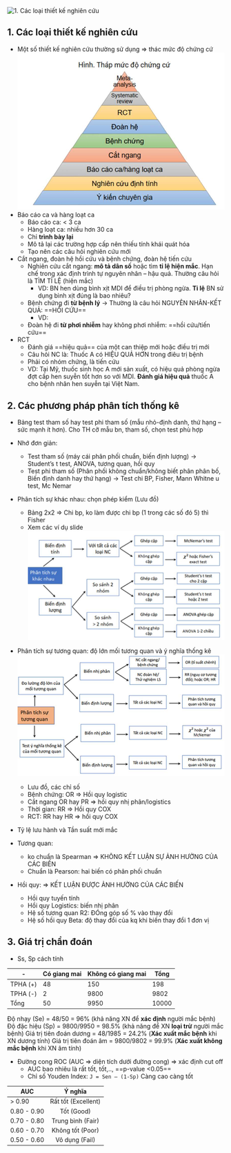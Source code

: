 ![1. Các loại thiết kế nghiên cứu](D%E1%BB%B1%20%C3%A1n%20h%E1%BB%8Dc%20thu%E1%BA%ADt.md#1.%20Các%20loại%20thiết%20kế%20nghiên%20cứu)

## 1. Các loại thiết kế nghiên cứu
- Một số thiết kế nghiên cứu thường sử dụng => thác mức độ chứng cứ
![444](../../../200%20Files/image/image/D%E1%BB%B1%20%C3%A1n%20h%E1%BB%8Dc%20thu%E1%BA%ADt-1687331809723.jpeg)
- Báo cáo ca và hàng loạt ca
	- Báo cáo ca: < 3 ca
	- Hàng loạt ca: nhiều hơn 30 ca
	- Chỉ **trình bày lại**
	- Mô tả lại các trường hợp cấp nên thiếu tính khái quát hóa
	- Tạo nên các câu hỏi nghiên cứu mới
- Cắt ngang, đoàn hệ hồi cứu và bệnh chứng, đoàn hệ tiến cứu
	- Nghiên cứu cắt ngang: **mô tả dân số** hoặc tìm **tỉ lệ hiện mắc**. Hạn chế trong xác định trình tự nguyên nhân – hậu quả. Thường câu hỏi là TÌM TỈ LỆ (hiện mắc)
		- VD: BN hen dùng bình xịt MDI để điều trị phòng ngừa. **Tỉ lệ** BN sử dụng bình xịt đúng là bao nhiêu?
	- Bệnh chứng đi **từ bệnh lý** -> Thường là câu hỏi NGUYÊN NHÂN-KẾT QUẢ: ==HỒI CỨU==
		- VD: 
	- Đoàn hệ đi **từ phơi nhiễm** hay không phơi nhiễm: ==hồi cứu/tiến cứu==
- RCT
	- Đánh giá ==hiệu quả== của một can thiệp mới hoặc điều trị mới
	- Câu hỏi NC là: Thuốc A có HIỆU QUẢ HƠN trong điêu trị bệnh
	- Phải có nhóm chứng, là tiến cứu
	- VD: Tại Mỹ, thuốc sinh học A mới sản xuất, có hiệu quả phòng ngừa đợt cấp hen suyễn tốt hơn so với MDI. **Đánh giá hiệu quả** thuốc A cho bệnh nhân hen suyễn tại Việt Nam.



## 2. Các phương pháp phân tích thống kê
- Bảng test tham số hay test phi tham số (mẫu nhỏ-định danh, thứ hạng – sức mạnh ít hơn). Cho TH cỡ mẫu bn, tham số, chọn test phù hợp
- Nhớ đơn giản:
	- Test tham số (máy cái phân phối chuẩn, biến định lượng) -> Student’s t test, ANOVA, tương quan, hồi quy
	- Test phi tham số (Phân phối không chuẩn/không biết phân phân bố, Biến định danh hay thứ hạng) -> Test chi BP, Fisher, Mann Whitne u test, Mc Nemar
- Phân tích sự khác nhau: chọn phép kiểm (Lưu đồ)
	- Bảng 2x2 => Chi bp, ko làm được chi bp (1 trong các số đó 5) thì Fisher
	- Xem các ví dụ slide
	![Dự án học thuật-1687331836521.jpeg](../../../200%20Files/image/image/D%E1%BB%B1%20%C3%A1n%20h%E1%BB%8Dc%20thu%E1%BA%ADt-1687331836521.jpeg)
- Phân tích sự tương quan: độ lớn mối tương quan và ý nghĩa thống kê
	![Dự án học thuật-1687331845922.jpeg](../../../200%20Files/image/image/D%E1%BB%B1%20%C3%A1n%20h%E1%BB%8Dc%20thu%E1%BA%ADt-1687331845922.jpeg)
	- Lưu đồ, các chỉ số
	- Bệnh chứng: OR => Hồi quy logistic
	- Cắt ngang OR hay PR => hồi quy nhị phân/logistics
	- Thời gian: RR => Hồi quy COX
	- RCT: RR hay HR => hồi quy COX

- Tỷ lệ lưu hành và Tần suất mới mắc
- Tương quan: 
	- ko chuẩn là Spearman => KHÔNG KẾT LUẬN SỰ ẢNH HƯỞNG CỦA CÁC BIẾN
	- Chuẩn là Pearson: hai biến có phân phối chuẩn
- Hồi quy: => KẾT LUẬN ĐƯỢC ẢNH HƯỜNG CỦA CÁC BIẾN
	- Hồi quy tuyến tính
	- Hồi quy Logistics: biến nhị phân
	- Hệ số tương quan R2: ĐÓng góp số % vào thay đổi
	- Hệ số hồi quy Beta: độ thay đổi của kq khi biến thay đổi 1 đơn vị

## 3. Giá trị chẩn đoán
- Ss, Sp cách tính

| -        | Có giang mai | Không có giang mai | Tổng |
|----------|---------------|---------------------|-------|
| TPHA (+) | 48            | 150                 | 198   |
| TPHA (-) | 2             | 9800                | 9802  |
| Tổng    | 50            | 9950                | 10000 |

Độ nhạy (Se) = 48/50 = 96% (khả năng XN để **xác định** người mắc bệnh)
Độ đặc hiệu (Sp) = 9800/9950 = 98.5% (khả năng để XN **loại trừ** người mắc bệnh)
Giá trị tiên đoán dương = 48/1985 = 24.2% (**Xác xuất mắc bệnh** khi XN dương tính)
Giá trị tiên đoán âm = 9800/9802 = 99.9% (**Xác xuất không mắc bệnh** khi XN âm tính)

- Đường cong ROC (AUC => diện tích dưới đường cong) => xác định cut off
	- AUC bao nhiêu là rất tốt, tốt,.., ==p-value <0.05==
	- Chỉ số Youden Index: `J = Sen – (1-Sp)` 
	  Càng cao càng tốt

| AUC         |       Ý nghĩa       |
| ----------- |:-------------------:|
| > 0.90      | Rất tốt (Excellent) |
| 0.80 - 0.90 |     Tốt (Good)      |
| 0.70 - 0.80 |  Trung bình (Fair)  |
| 0.60 - 0.70 |  Không tốt (Poor)   |
| 0.50 - 0.60 |   Vô dụng (Fail)    |
